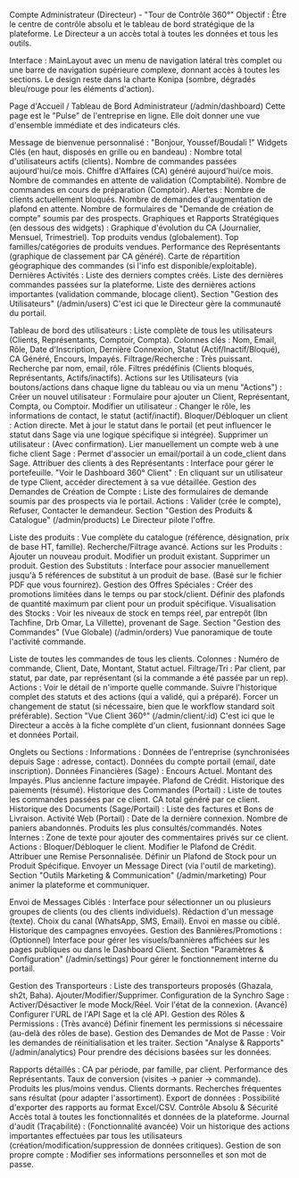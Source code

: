 Compte Administrateur (Directeur) - "Tour de Contrôle 360°"
Objectif : Être le centre de contrôle absolu et le tableau de bord stratégique de la plateforme. Le Directeur a un accès total à toutes les données et tous les outils.

Interface : MainLayout avec un menu de navigation latéral très complet ou une barre de navigation supérieure complexe, donnant accès à toutes les sections. Le design reste dans la charte Konipa (sombre, dégradés bleu/rouge pour les éléments d'action).

Page d'Accueil / Tableau de Bord Administrateur (/admin/dashboard)
Cette page est le "Pulse" de l'entreprise en ligne. Elle doit donner une vue d'ensemble immédiate et des indicateurs clés.

Message de bienvenue personnalisé : "Bonjour, Youssef/Boudali !"
Widgets Clés (en haut, disposés en grille ou en bandeau) :
Nombre total d'utilisateurs actifs (clients).
Nombre de commandes passées aujourd'hui/ce mois.
Chiffre d'Affaires (CA) généré aujourd'hui/ce mois.
Nombre de commandes en attente de validation (Comptabilité).
Nombre de commandes en cours de préparation (Comptoir).
Alertes :
Nombre de clients actuellement bloqués.
Nombre de demandes d'augmentation de plafond en attente.
Nombre de formulaires de "Demande de création de compte" soumis par des prospects.
Graphiques et Rapports Stratégiques (en dessous des widgets) :
Graphique d'évolution du CA (Journalier, Mensuel, Trimestriel).
Top produits vendus (globalement).
Top familles/catégories de produits vendues.
Performance des Représentants (graphique de classement par CA généré).
Carte de répartition géographique des commandes (si l'info est disponible/exploitable).
Dernières Activités :
Liste des derniers comptes créés.
Liste des dernières commandes passées sur la plateforme.
Liste des dernières actions importantes (validation commande, blocage client).
Section "Gestion des Utilisateurs" (/admin/users)
C'est ici que le Directeur gère la communauté du portail.

Tableau de bord des utilisateurs :
Liste complète de tous les utilisateurs (Clients, Représentants, Comptoir, Compta).
Colonnes clés : Nom, Email, Rôle, Date d'Inscription, Dernière Connexion, Statut (Actif/Inactif/Bloqué), CA Généré, Encours, Impayés.
Filtrage/Recherche : Très puissant. Recherche par nom, email, rôle. Filtres prédéfinis (Clients bloqués, Représentants, Actifs/inactifs).
Actions sur les Utilisateurs (via boutons/actions dans chaque ligne du tableau ou via un menu "Actions") :
Créer un nouvel utilisateur : Formulaire pour ajouter un Client, Représentant, Compta, ou Comptoir.
Modifier un utilisateur : Changer le rôle, les informations de contact, le statut (actif/inactif).
Bloquer/Débloquer un client : Action directe. Met à jour le statut dans le portail (et peut influencer le statut dans Sage via une logique spécifique si intégrée).
Supprimer un utilisateur : (Avec confirmation).
Lier manuellement un compte web à une fiche client Sage : Permet d'associer un email/portail à un code_client dans Sage.
Attribuer des clients à des Représentants : Interface pour gérer le portefeuille.
"Voir le Dashboard 360° Client" : En cliquant sur un utilisateur de type Client, accéder directement à sa vue détaillée.
Gestion des Demandes de Création de Compte :
Liste des formulaires de demande soumis par des prospects via le portail.
Actions : Valider (crée le compte), Refuser, Contacter le demandeur.
Section "Gestion des Produits & Catalogue" (/admin/products)
Le Directeur pilote l'offre.

Liste des produits :
Vue complète du catalogue (référence, désignation, prix de base HT, famille).
Recherche/Filtrage avancé.
Actions sur les Produits :
Ajouter un nouveau produit.
Modifier un produit existant.
Supprimer un produit.
Gestion des Substituts :
Interface pour associer manuellement jusqu'à 5 références de substitut à un produit de base. (Basé sur le fichier PDF que vous fournirez).
Gestion des Offres Spéciales :
Créer des promotions limitées dans le temps ou par stock/client.
Définir des plafonds de quantité maximum par client pour un produit spécifique.
Visualisation des Stocks :
Voir les niveaux de stock en temps réel, par entrepôt (Ibn Tachfine, Drb Omar, La Villette), provenant de Sage.
Section "Gestion des Commandes" (Vue Globale) (/admin/orders)
Vue panoramique de toute l'activité commande.

Liste de toutes les commandes de tous les clients.
Colonnes : Numéro de commande, Client, Date, Montant, Statut actuel.
Filtrage/Tri : Par client, par statut, par date, par représentant (si la commande a été passée par un rep).
Actions :
Voir le détail de n'importe quelle commande.
Suivre l'historique complet des statuts et des actions (qui a validé, qui a préparé).
Forcer un changement de statut (si nécessaire, bien que le workflow standard soit préférable).
Section "Vue Client 360°" (/admin/client/:id)
C'est ici que le Directeur a accès à la fiche complète d'un client, fusionnant données Sage et données Portail.

Onglets ou Sections :
Informations :
Données de l'entreprise (synchronisées depuis Sage : adresse, contact).
Données du compte portail (email, date inscription).
Données Financières (Sage) :
Encours Actuel.
Montant des Impayés.
Plus ancienne facture impayée.
Plafond de Crédit.
Historique des paiements (résumé).
Historique des Commandes (Portail) :
Liste de toutes les commandes passées par ce client.
CA total généré par ce client.
Historique des Documents (Sage/Portail) :
Liste des factures et Bons de Livraison.
Activité Web (Portail) :
Date de la dernière connexion.
Nombre de paniers abandonnés.
Produits les plus consultés/commandés.
Notes Internes :
Zone de texte pour ajouter des commentaires privés sur ce client.
Actions :
Bloquer/Débloquer le client.
Modifier le Plafond de Crédit.
Attribuer une Remise Personnalisée.
Définir un Plafond de Stock pour un Produit Spécifique.
Envoyer un Message Direct (via l'outil de marketing).
Section "Outils Marketing & Communication" (/admin/marketing)
Pour animer la plateforme et communiquer.

Envoi de Messages Ciblés :
Interface pour sélectionner un ou plusieurs groupes de clients (ou des clients individuels).
Rédaction d'un message (texte).
Choix du canal (WhatsApp, SMS, Email).
Envoi en masse ou ciblé.
Historique des campagnes envoyées.
Gestion des Bannières/Promotions :
(Optionnel) Interface pour gérer les visuels/bannières affichées sur les pages publiques ou dans le Dashboard Client.
Section "Paramètres & Configuration" (/admin/settings)
Pour gérer le fonctionnement interne du portail.

Gestion des Transporteurs :
Liste des transporteurs proposés (Ghazala, sh2t, Baha).
Ajouter/Modifier/Supprimer.
Configuration de la Synchro Sage :
Activer/Désactiver le mode Mock/Réel.
Voir l'état de la connexion.
(Avancé) Configurer l'URL de l'API Sage et la clé API.
Gestion des Rôles & Permissions :
(Très avancé) Définir finement les permissions si nécessaire (au-delà des rôles de base).
Gestion des Demandes de Mot de Passe :
Voir les demandes de réinitialisation et les traiter.
Section "Analyse & Rapports" (/admin/analytics)
Pour prendre des décisions basées sur les données.

Rapports détaillés :
CA par période, par famille, par client.
Performance des Représentants.
Taux de conversion (visites -> panier -> commande).
Produits les plus/moins vendus.
Clients dormants.
Recherches fréquentes sans résultat (pour adapter l'assortiment).
Export de données :
Possibilité d'exporter des rapports au format Excel/CSV.
Contrôle Absolu & Sécurité
Accès total à toutes les fonctionnalités et données de la plateforme.
Journal d'audit (Traçabilité) : (Fonctionnalité avancée) Voir un historique des actions importantes effectuées par tous les utilisateurs (création/modification/suppression de données critiques).
Gestion de son propre compte : Modifier ses informations personnelles et son mot de passe.